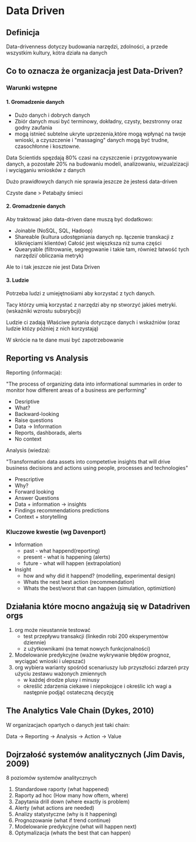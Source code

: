 # Data Driven
## Definicja
Data-drivenness dotyczy budowania narzędzi, zdolności, a przede wszystkim kultury, kótra działa na danych

## Co to oznacza że organizacja jest Data-Driven?

### Warunki wstępne
#### 1. Gromadzenie danych
- Dużo danych i dobrych danych
- Zbiór danych musi być terminowy, dokładny, czysty, bezstronny oraz godny zaufania
- mogą istnieć subtelne ukryte uprzezenia,które mogą wpłynąć na twoje wnioski, a czyszczenie i "massaging" danych mogą być trudne, czasochłonne i kosztowne.

Data Scientids spęzdają 80% czasi na czyszczenie i przygotowywanie danych, a pozostałe 20% na budowaniu modeli, analizowaniu, wizualzizacji i wyciąganiu wniosków z danych

Dużo prawidłowych danych nie sprawia jeszcze że jestesś data-driven

Czyste dane > Petabajty śmieci

#### 2. Gromadzenie danych
Aby traktować jako data-driven dane muszą być dodatkowo:
- Joinable (NoSQL, SQL, Hadoop)
- Shareable (kultura udostępniania danych np. łączenie transkacji z kliknięciami klientów)
Całość jest więszksza niż suma części
- Quearyable (filtrowanie, segregowanie i takie tam, również łatwość tych narzędzi/ obliczania metryk)

Ale to i tak jeszcze nie jest Data Driven

#### 3. Ludzie
Potrzeba ludzi z umiejętnośiami aby korzystać z tych danych.

Tacy którzy umią korzystać z narzędzi aby np stworzyć jakieś metryki. (wskażniki wzrostu subsrybcji)

Ludzie ci zadają Właściwe pytania dotyczące danych i wskaźniów (oraz ludzie któzy później z nich korzystają)

W skrócie na te dane musi być zapotrzebowanie

## Reporting vs Analysis
Reporting (informacja):

"The process of organizing data into informational summaries in order to monitor how different areas of a business are performing"
- Desriptive
- What?
- Backward-looking
- Raise questions
- Data -> Information
- Reports, dashborads, alerts
- No context

Analysis (wiedza):

"Transformation data assets into competetive insights that will drive business decisions and actions using people, processes and technologies"
- Prescriptive
- Why?
- Forward looking
- Answer Questions
- Data + information -> insights
- Findings recommendations predictions
- Context + storytelling

### Kluczowe kwestie (wg Davenport)
- Information
  - past - what happend(reporting) 
  - present - what is happening (alerts)
  - future - what will happen (extrapolation)
- Insight
  - how and why did it happend? (modelling, experimental design)
  - Whats the nest best action (recommendation)
  - Whats the best/worst that can happen (simulation, optimiztion)

## Działania które mocno angażują się w Datadriven orgs
1. org może nieustannie testować
   - test przepływu transakcji (linkedin robi 200 eksperymentów dziennie)
   - z użytkownikami (na temat nowych funkcjonalności)
2. Modelowanie predykcyjne (ważne wykrywanie błędów prognoz, wyciągać wnioski i ulepszać)
3. org wybiera warianty spośród scenariuszy lub przyszłości zdarzeń przy użyciu zestawu ważonych zmiennych
    - w każdej drodze plusy i minusy
    - określić zdarzenia ciekawe i niepokojące i określic ich wagi a następnie podjąć ostateczną decyzję

## The Analytics Vale Chain (Dykes, 2010)
W organizacjach opartych o danych jest taki chain:

Data -> Reporting -> Analysis -> Action -> Value

## Dojrzałość systemów analitycznych (Jim Davis, 2009)
8 poziomów systemów analitycznych
1. Standardowe raporty (what happened)
2. Raporty ad hoc (How many how oftern, where)
3. Zapytania drill down (where exactly is problem)
4. Alerty (what actions are needed)
5. Analizy statystyczne (why is it happening)
6. Prognozowanie (what if trend continue)
7. Modelowanie predykcyjne (what will happen next)
8. Optymalizacja (whats the best that can happen)